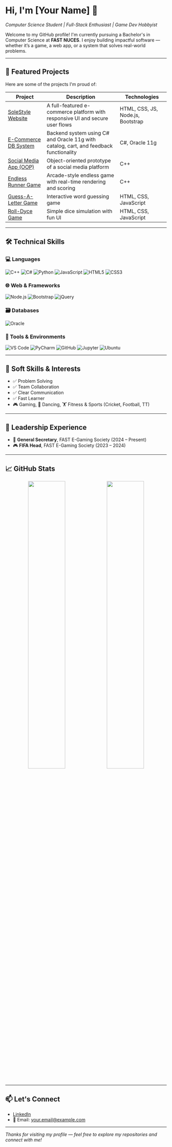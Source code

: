 # Hi, I'm [Your Name] 👋  
*Computer Science Student | Full-Stack Enthusiast | Game Dev Hobbyist*

Welcome to my GitHub profile! I'm currently pursuing a Bachelor's in Computer Science at **FAST NUCES**. I enjoy building impactful software — whether it’s a game, a web app, or a system that solves real-world problems.

---

## 🚀 Featured Projects

Here are some of the projects I'm proud of:

| Project | Description | Technologies |
|--------|-------------|--------------|
| [SoleStyle Website](https://github.com/yourusername/SoleStyle_Website) | A full-featured e-commerce platform with responsive UI and secure user flows | HTML, CSS, JS, Node.js, Bootstrap |
| [E-Commerce DB System](https://github.com/yourusername/E-Commerce-Database) | Backend system using C# and Oracle 11g with catalog, cart, and feedback functionality | C#, Oracle 11g |
| [Social Media App (OOP)](https://github.com/yourusername/Social-Media-OOP-) | Object-oriented prototype of a social media platform | C++ |
| [Endless Runner Game](https://github.com/yourusername/Endless-Runner-Game) | Arcade-style endless game with real-time rendering and scoring | C++ |
| [Guess-A-Letter Game](https://github.com/yourusername/Guess-A-Letter) | Interactive word guessing game | HTML, CSS, JavaScript |
| [Roll-Dyce Game](https://github.com/yourusername/Roll-Dyce-Game) | Simple dice simulation with fun UI | HTML, CSS, JavaScript |

---

## 🛠️ Technical Skills

### 💻 Languages
![C++](https://img.shields.io/badge/C++-00599C?style=flat&logo=cplusplus&logoColor=white)
![C#](https://img.shields.io/badge/C%23-239120?style=flat&logo=c-sharp&logoColor=white)
![Python](https://img.shields.io/badge/Python-3776AB?style=flat&logo=python&logoColor=white)
![JavaScript](https://img.shields.io/badge/JavaScript-F7DF1E?style=flat&logo=javascript&logoColor=black)
![HTML5](https://img.shields.io/badge/HTML5-E34F26?style=flat&logo=html5&logoColor=white)
![CSS3](https://img.shields.io/badge/CSS3-1572B6?style=flat&logo=css3&logoColor=white)

### 🌐 Web & Frameworks
![Node.js](https://img.shields.io/badge/Node.js-339933?style=flat&logo=nodedotjs&logoColor=white)
![Bootstrap](https://img.shields.io/badge/Bootstrap-7952B3?style=flat&logo=bootstrap&logoColor=white)
![jQuery](https://img.shields.io/badge/jQuery-0769AD?style=flat&logo=jquery&logoColor=white)

### 🗃️ Databases
![Oracle](https://img.shields.io/badge/Oracle_11g-F80000?style=flat&logo=oracle&logoColor=white)

### 🔧 Tools & Environments
![VS Code](https://img.shields.io/badge/VS--Code-007ACC?style=flat&logo=visualstudiocode&logoColor=white)
![PyCharm](https://img.shields.io/badge/PyCharm-000000?style=flat&logo=pycharm&logoColor=white)
![GitHub](https://img.shields.io/badge/GitHub-181717?style=flat&logo=github&logoColor=white)
![Jupyter](https://img.shields.io/badge/Jupyter-F37626?style=flat&logo=jupyter&logoColor=white)
![Ubuntu](https://img.shields.io/badge/Ubuntu-E95420?style=flat&logo=ubuntu&logoColor=white)

---

## 🧠 Soft Skills & Interests

- ✅ Problem Solving  
- ✅ Team Collaboration  
- ✅ Clear Communication  
- ✅ Fast Learner  
- 🎮 Gaming, 💃 Dancing, 🏋️ Fitness & Sports (Cricket, Football, TT)

---

## 👥 Leadership Experience

- 🏅 **General Secretary**, FAST E-Gaming Society (2024 – Present)  
- 🎮 **FIFA Head**, FAST E-Gaming Society (2023 – 2024)

---

## 📈 GitHub Stats

<p align="center">
  <img src="https://github-readme-stats.vercel.app/api?username=yourusername&show_icons=true&theme=default" width="48%" />
  <img src="https://github-readme-streak-stats.herokuapp.com/?user=yourusername&theme=default" width="48%" />
</p>

---

## 📫 Let's Connect

- [LinkedIn](https://linkedin.com/in/yourprofile)
- 📧 Email: your.email@example.com

---

*Thanks for visiting my profile — feel free to explore my repositories and connect with me!*
